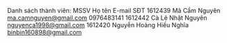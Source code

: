 Danh sách thành viên:
MSSV    Họ tên                  E-mail                 SĐT
1612439 Mã Cẩm Nguyên           ma.camnguyen@gmail.com 0976483141
1612442 Cà Lê Nhật Nguyên       nguyenca1998@gmail.com
1612420 Nguyễn Hoàng Hiếu Nghĩa binbin160898@gmail.com
